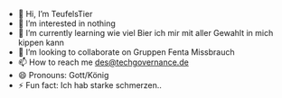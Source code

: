 - 👋 Hi, I’m TeufelsTier
- 👀 I’m interested in nothing
- 🌱 I’m currently learning wie viel Bier ich mir mit aller Gewahlt in mich kippen kann
- 💞️ I’m looking to collaborate on Gruppen Fenta Missbrauch
- 📫 How to reach me des@techgovernance.de 
- 😄 Pronouns: Gott/König
- ⚡ Fun fact: Ich hab starke schmerzen..

